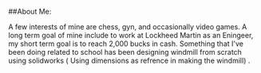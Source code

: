 

##About Me:

A few interests of mine are chess, gyn, and occasionally video games. A long term goal of mine include to work at Lockheed Martin as an Eningeer, my short term goal is to reach 2,000 bucks in cash. Something that I've been doing related to school has been designing windmill from scratch using solidworks ( Using dimensions as refrence in making the windmill) . 



